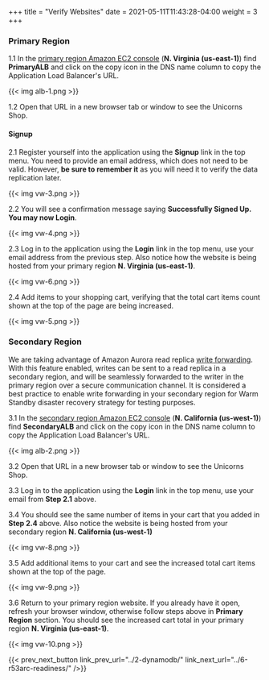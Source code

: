 +++
title = "Verify Websites"
date =  2021-05-11T11:43:28-04:00
weight = 3
+++

### Primary Region

1.1 In the [primary region Amazon EC2 console](https://us-east-1.console.aws.amazon.com/ec2) (**N. Virginia (us-east-1)**) find **PrimaryALB** and click on the copy icon in the DNS name column to copy the Application Load Balancer's URL. 

{{< img alb-1.png >}}

1.2 Open that URL in a new browser tab or window to see the Unicorns Shop.

#### Signup

2.1 Register yourself into the application using the **Signup** link in the top menu. You need to provide an email address, which does not need to be valid. However, **be sure to remember it** as you will need it to verify the data replication later.

{{< img vw-3.png >}}

2.2 You will see a confirmation message saying **Successfully Signed Up. You may now Login**.

{{< img vw-4.png >}}

2.3 Log in to the application using the **Login** link in the top menu, use your email address from the previous step.  Also notice how the website is being hosted from your primary region **N. Virginia (us-east-1)**.

{{< img vw-6.png >}}

2.4 Add items to your shopping cart, verifying that the total cart items count shown at the top of the page are being increased.

{{< img vw-5.png >}}

### Secondary Region

We are taking advantage of Amazon Aurora read replica [write forwarding](https://docs.aws.amazon.com/AmazonRDS/latest/AuroraUserGuide/aurora-global-database-write-forwarding.html). With this feature enabled, writes can be sent to a read replica in a secondary region, and will be seamlessly forwarded to the writer in the primary region over a secure communication channel. It is considered a best practice to enable write forwarding in your secondary region for Warm Standby disaster recovery strategy for testing purposes.

3.1 In the [secondary region Amazon EC2 console](https://us-west-1.console.aws.amazon.com/ec2) (**N. California (us-west-1)**) find **SecondaryALB** and click on the copy icon in the DNS name column to copy the Application Load Balancer's URL. 

{{< img alb-2.png >}}

3.2 Open that URL in a new browser tab or window to see the Unicorns Shop.

3.3 Log in to the application using the **Login** link in the top menu, use your email from **Step 2.1** above.

3.4 You should see the same number of items in your cart that you added in **Step 2.4** above. Also notice the website is being hosted from your secondary region **N. California (us-west-1)**

{{< img vw-8.png >}}

3.5 Add additional items to your cart and see the increased total cart items shown at the top of the page.

{{< img vw-9.png >}}

3.6 Return to your primary region website. If you already have it open, refresh your browser window, otherwise follow steps above in **Primary Region** section. You should see the increased cart total in your primary region **N. Virginia (us-east-1)**.

{{< img vw-10.png >}}

{{< prev_next_button link_prev_url="../2-dynamodb/" link_next_url="../6-r53arc-readiness/" />}}


